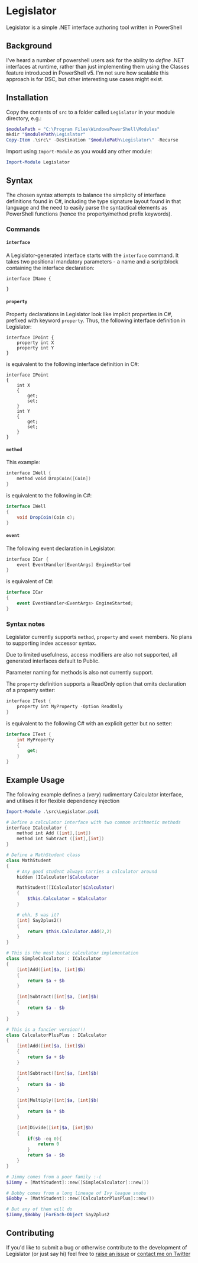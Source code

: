 # Legislator
Legislator is a simple .NET interface authoring tool written in PowerShell

## Background

I've heard a number of powershell users ask for the ability to _define_ .NET interfaces at runtime, rather than just implementing them using the Classes feature introduced in PowerShell v5. I'm not sure how scalable this approach is for DSC, but other interesting use cases might exist.

## Installation

Copy the contents of `src` to a folder called `Legislator` in your module directory, e.g.:

```powershell
$modulePath = "C:\Program Files\WindowsPowerShell\Modules"
mkdir "$modulePath\Legislator"
Copy-Item .\src\* -Destination "$modulePath\Legislator\" -Recurse
```

Import using `Import-Module` as you would any other module:

```powershell
Import-Module Legislator
```

## Syntax 

The chosen syntax attempts to balance the simplicity of interface definitions found in C#, including the type signature layout found in that language and the need to easily parse the syntactical elements as PowerShell functions (hence the property/method prefix keywords).

### Commands

#### `interface`

A Legislator-generated interface starts with the `interface` command. It takes two positional mandatory parameters - a name and a scriptblock containing the interface declaration:

    interface IName {

    }


#### `property`
Property declarations in Legislator look like implicit properties in C#, prefixed with keyword `property`.
Thus, the following interface definition in Legislator:

    interface IPoint {
        property int X
        property int Y
    }

is equivalent to the following interface definition in C#:

    interface IPoint 
    {
        int X
        {
            get;
            set;
        }
        int Y
        {
            get;
            set;
        }
    }


#### `method`

This example:

```powershell
interface IWell {
    method void DropCoin([Coin])
}
```

is equivalent to the following in C#:

```csharp
interface IWell
{
    void DropCoin(Coin c);
}
```

#### `event`

The following event declaration in Legislator:

```powershell
interface ICar {
    event EventHandler[EventArgs] EngineStarted
}
```

is equivalent of C#:

```csharp
interface ICar
{
    event EventHandler<EventArgs> EngineStarted;
}
```

### Syntax notes

Legislator currently supports `method`, `property` and `event` members. No plans to supporting index accessor syntax.

Due to limited usefulness, access modifiers are also not supported, all generated interfaces default to Public.

Parameter naming for methods is also not currently support.

The `property` definition supports a ReadOnly option that omits declaration of a property setter:

```powershell
interface ITest {
    property int MyProperty -Option ReadOnly
}
```

is equivalent to the following C# with an explicit getter but no setter:

```csharp
interface ITest {
    int MyProperty
    {
        get;
    }
}
```

## Example Usage

The following example defines a (_very_) rudimentary Calculator interface, and utilises it for flexible dependency injection

```powershell
Import-Module .\src\Legislator.psd1

# Define a calculator interface with two common arithmetic methods
interface ICalculator {
    method int Add ([int],[int])
    method int Subtract ([int],[int])
}

# Define a MathStudent class
class MathStudent 
{
    # Any good student always carries a calculator around
    hidden [ICalculator]$Calculator

    MathStudent([ICalculator]$Calculator)
    {
        $this.Calculator = $Calculator
    }

    # ehh, 5 was it?
    [int] Say2plus2()
    {
        return $this.Calculator.Add(2,2)
    }
}

# This is the most basic calculator implementation
class SimpleCalculator : ICalculator
{
    [int]Add([int]$a, [int]$b)
    {
        return $a + $b
    }

    [int]Subtract([int]$a, [int]$b)
    {
        return $a - $b
    }
}

# This is a fancier version!!!
class CalculatorPlusPlus : ICalculator
{
    [int]Add([int]$a, [int]$b)
    {
        return $a + $b
    }

    [int]Subtract([int]$a, [int]$b)
    {
        return $a - $b
    }

    [int]Multiply([int]$a, [int]$b)
    {
        return $a * $b
    }

    [int]Divide([int]$a, [int]$b)
    {
        if($b -eq 0){
            return 0
        }
        return $a - $b
    }
}

# Jimmy comes from a poor family :-(
$Jimmy = [MathStudent]::new([SimpleCalculator]::new())

# Bobby comes from a long lineage of Ivy league snobs
$Bobby = [MathStudent]::new([CalculatorPlusPlus]::new())

# But any of them will do
$Jimmy,$Bobby |ForEach-Object Say2plus2
```

## Contributing

If you'd like to submit a bug or otherwise contribute to the development of Legislator (or just say hi) feel free to [raise an issue](https://github.com/IISResetMe/Legislator/issues/new) or [contact me on Twitter](https://twitter.com/IISResetMe) 
